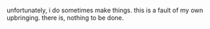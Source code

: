 unfortunately, i do sometimes make things.
this is a fault of my own upbringing. there is, nothing to be done.
